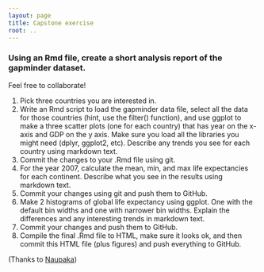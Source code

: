 ```yaml
---
layout: page
title: Capstone exercise
root: ..
---
```


### Using an Rmd file, create a short analysis report of the gapminder dataset.

Feel free to collaborate!

1. Pick three countries you are interested in.
2. Write an Rmd script to load the gapminder data file, select all the data for
   those countries (hint, use the filter() function), and use ggplot to make a
   three scatter plots (one for each country) that has year on the x-axis and
   GDP on the y axis. Make sure you load all the libraries you might need
   (dplyr, ggplot2, etc). Describe any trends you see for each country using
   markdown text.
3. Commit the changes to your .Rmd file using git.
4. For the year 2007, calculate the mean, min, and max life expectancies for
   each continent. Describe what you see in the results using markdown text.
5. Commit your changes using git and push them to GitHub.
6. Make 2 histograms of global life expectancy using ggplot. One with the
   default bin widths and one with narrower bin widths. Explain the differences
   and any interesting trends in markdown text.
7. Commit your changes and push them to GitHub.
8. Compile the final .Rmd file to HTML, make sure it looks ok, and then commit
   this HTML file (plus figures) and push everything to GitHub.


(Thanks to [Naupaka](http://naupaka.github.io/2015-02-21-iplant/))
